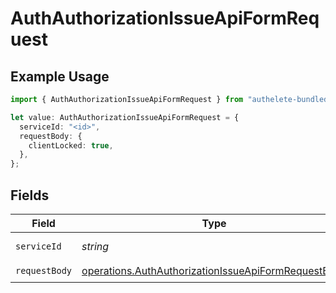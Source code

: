 # AuthAuthorizationIssueApiFormRequest

## Example Usage

```typescript
import { AuthAuthorizationIssueApiFormRequest } from "authelete-bundled/models/operations";

let value: AuthAuthorizationIssueApiFormRequest = {
  serviceId: "<id>",
  requestBody: {
    clientLocked: true,
  },
};
```

## Fields

| Field                                                                                                                      | Type                                                                                                                       | Required                                                                                                                   | Description                                                                                                                |
| -------------------------------------------------------------------------------------------------------------------------- | -------------------------------------------------------------------------------------------------------------------------- | -------------------------------------------------------------------------------------------------------------------------- | -------------------------------------------------------------------------------------------------------------------------- |
| `serviceId`                                                                                                                | *string*                                                                                                                   | :heavy_check_mark:                                                                                                         | A service ID.                                                                                                              |
| `requestBody`                                                                                                              | [operations.AuthAuthorizationIssueApiFormRequestBody](../../models/operations/authauthorizationissueapiformrequestbody.md) | :heavy_check_mark:                                                                                                         | N/A                                                                                                                        |